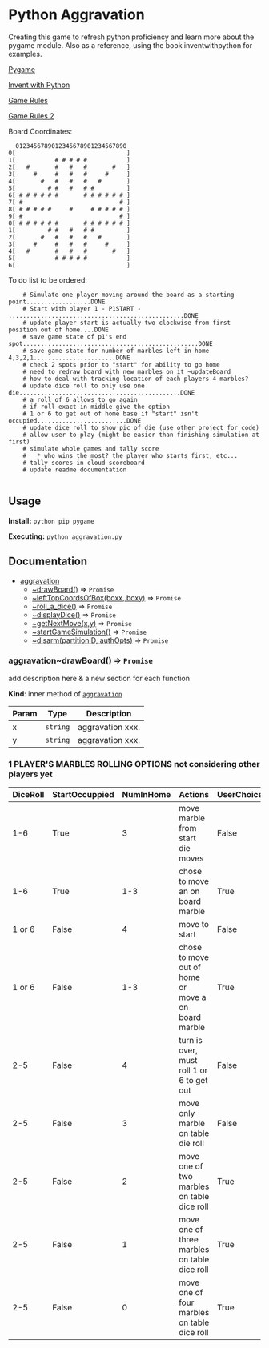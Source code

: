 Python Aggravation
=========================

Creating this game to refresh python proficiency and learn more about the pygame module. Also as a reference, using the book inventwithpython for examples.

[Pygame](https://www.pygame.org/news)

[Invent with Python](https://inventwithpython.com)

[Game Rules](https://hobbylark.com/board-games/Aggravation-Board-Game-Instructions)

[Game Rules 2](https://en.wikipedia.org/wiki/Aggravation_(board_game))

Board Coordinates:
```
  0123456789012345678901234567890
0[                               ]
1[           # # # # #           ]
2[   #       #   #   #       #   ]
3[     #     #   #   #     #     ]
4[       #   #   #   #   #       ]
5[         # #   #   # #         ]
6[ # # # # # #       # # # # # # ]
7[ #                           # ]
8[ # # # # #     #     # # # # # ]
9[ #                           # ]
0[ # # # # # #       # # # # # # ]
1[         # #   #   # #         ]
2[       #   #   #   #   #       ]
3[     #     #   #   #     #     ]
4[   #       #   #   #       #   ]
5[           # # # # #           ]
6[                               ]
```

To do list to be ordered:
```
    # Simulate one player moving around the board as a starting point..................DONE
    # Start with player 1 - P1START - .................................................DONE
    # update player start is actually two clockwise from first position out of home....DONE
    # save game state of p1's end spot.................................................DONE
    # save game state for number of marbles left in home 4,3,2,1.......................DONE
    # check 2 spots prior to "start" for ability to go home
    # need to redraw board with new marbles on it ~updateBoard
    # how to deal with tracking location of each players 4 marbles?
    # update dice roll to only use one die.............................................DONE
    # a roll of 6 allows to go again
    # if roll exact in middle give the option
    # 1 or 6 to get out of home base if "start" isn't occupied.........................DONE
    # update dice roll to show pic of die (use other project for code)
    # allow user to play (might be easier than finishing simulation at first)
    # simulate whole games and tally score
    #   * who wins the most? the player who starts first, etc...
    # tally scores in cloud scoreboard
    # update readme documentation


```

Usage
-----

**Install:**
`python pip pygame`

**Executing:**
`python aggravation.py`

Documentation
-----

<a name="module_aggravation"></a>

* [aggravation](#module_aggravation)
    * [~drawBoard()](#module_aggravation..login) ⇒ <code>Promise</code>
    * [~leftTopCoordsOfBox(boxx, boxy)](#module_aggravation..getCurrentState) ⇒ <code>Promise</code>
    * [~roll_a_dice()](#module_aggravation..getPartition) ⇒ <code>Promise</code>
    * [~displayDice()](#module_aggravation..getSensors) ⇒ <code>Promise</code>
    * [~getNextMove(x,y)](#module_aggravation..armStay) ⇒ <code>Promise</code>
    * [~startGameSimulation()](#module_aggravation..armAway) ⇒ <code>Promise</code>
    * [~disarm(partitionID, authOpts)](#module_aggravation..disarm) ⇒ <code>Promise</code>

<a name="module_aggravation..login"></a>

### aggravation~drawBoard() ⇒ <code>Promise</code>
add description here & a new section for each function

**Kind**: inner method of [<code>aggravation</code>](#module_aggravation)

| Param | Type | Description |
| --- | --- | --- |
| x | <code>string</code> | aggravation xxx. |
| y | <code>string</code> | aggravation xxx. |


### 1 PLAYER'S MARBLES ROLLING OPTIONS not considering other players yet ###
| DiceRoll | StartOccuppied | NumInHome | Actions | UserChoice |
| --- | --- | --- | --- | --- |
| 1-6    | True  | 3   | move marble from start die moves                    | False |
| 1-6    | True  | 1-3 | chose to move an on board marble                    | True  |
| 1 or 6 | False | 4   | move to start                                       | False |
| 1 or 6 | False | 1-3 | chose to move out of home or move a on board marble | True  |
| 2-5    | False | 4   | turn is over, must roll 1 or 6 to get out           | False |
| 2-5    | False | 3   | move only marble on table die roll                  | False |
| 2-5    | False | 2   | move one of two marbles on table dice roll          | True  |
| 2-5    | False | 1   | move one of three marbles on table dice roll        | True  |
| 2-5    | False | 0   | move one of four marbles on table dice roll         | True  |
